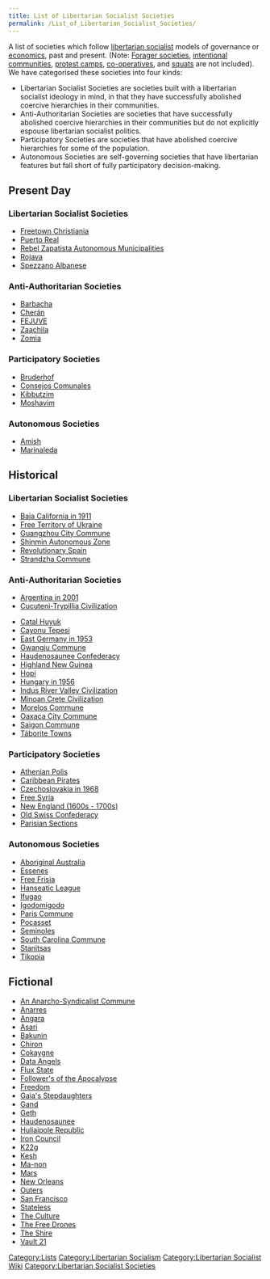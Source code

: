 ```yaml
---
title: List of Libertarian Socialist Societies
permalink: /List_of_Libertarian_Socialist_Societies/
---
```


A list of societies which follow [libertarian
socialist](Libertarian_Socialism.md "wikilink") models of governance or
[economics](economics.md "wikilink"), past and present. (Note: [Forager
societies](Forager_Society.md "wikilink"), [intentional
communities](List_of_Intentional_Communities.md "wikilink"), [protest
camps](List_of_Protest_Camps.md "wikilink"),
[co-operatives](List_of_Cooperatives.md "wikilink"), and
[squats](List_of_Squats.md "wikilink") are not included). We have
categorised these societies into four kinds:

- Libertarian Socialist Societies are societies built with a libertarian
  socialist ideology in mind, in that they have successfully abolished
  coercive hierarchies in their communities.
- Anti-Authoritarian Societies are societies that have successfully
  abolished coercive hierarchies in their communities but do not
  explicitly espouse libertarian socialist politics.
- Participatory Societies are societies that have abolished coercive
  hierarchies for some of the population.
- Autonomous Societies are self-governing societies that have
  libertarian features but fall short of fully participatory
  decision-making.

## Present Day

### Libertarian Socialist Societies

- [Freetown Christiania](Freetown_Christiania.md "wikilink")
- [Puerto Real](Puerto_Real.md "wikilink")
- [Rebel Zapatista Autonomous
  Municipalities](Rebel_Zapatista_Autonomous_Municipalities.md "wikilink")
- [Rojava](Rojava.md "wikilink")
- [Spezzano Albanese](Spezzano_Albanese.md "wikilink")

### Anti-Authoritarian Societies

- [Barbacha](Barbacha.md "wikilink")
- [Cherán](Cherán.md "wikilink")
- [FEJUVE](FEJUVE.md "wikilink")
- [Zaachila](Zaachila.md "wikilink")
- [Zomia](Zomia.md "wikilink")

### Participatory Societies

- [Bruderhof](Bruderhof.md "wikilink")
- [Consejos Comunales](Consejos_Comunales.md "wikilink")
- [Kibbutzim](Kibbutzim.md "wikilink")
- [Moshavim](Moshav.md "wikilink")

### Autonomous Societies

- [Amish](Amish.md "wikilink")
- [Marinaleda](Marinaleda.md "wikilink")

## Historical

### Libertarian Socialist Societies

- [Baja California in 1911](Magonista_Baja.md "wikilink")
- [Free Territory of Ukraine](Free_Territory_of_Ukraine.md "wikilink")
- [Guangzhou City Commune](Guangzhou_City_Commune.md "wikilink")
- [Shinmin Autonomous Zone](Shinmin_Autonomous_Zone.md "wikilink")
- [Revolutionary Spain](Revolutionary_Spain.md "wikilink")
- [Strandzha Commune](Strandzha_Commune.md "wikilink")

### Anti-Authoritarian Societies

- [Argentina in 2001](Argentinazo.md "wikilink")
- [Cucuteni-Trypillia
  Civilization](Cucuteni-Trypillia_Civilization.md "wikilink")

<!-- -->

- [Catal Huyuk](Catal_Huyuk.md "wikilink")
- [Cayonu Tepesi](Cayonu_Tepesi.md "wikilink")
- [East Germany in 1953](East_German_Uprising.md "wikilink")
- [Gwangju Commune](Gwangju_Uprising_(1980).md "wikilink")
- [Haudenosaunee Confederacy](Haudenosaunee_Confederacy.md "wikilink")
- [Highland New Guinea](Highland_New_Guinea.md "wikilink")
- [Hopi](Hopi.md "wikilink")
- [Hungary in 1956](Second_Hungarian_Revolution.md "wikilink")
- [Indus River Valley
  Civilization](Indus_River_Valley_Civilization.md "wikilink")
- [Minoan Crete Civilization](Minoan_Crete_Civilization.md "wikilink")
- [Morelos Commune](Morelos_Commune.md "wikilink")
- [Oaxaca City Commune](Oaxaca_City_Commune.md "wikilink")
- [Saigon Commune](Saigon_Commune.md "wikilink")
- [Táborite Towns](Táborite_Towns.md "wikilink")

### Participatory Societies

- [Athenian Polis](Athenian_Polis.md "wikilink")
- [Caribbean Pirates](Caribbean_Pirates.md "wikilink")
- [Czechoslovakia in 1968](Prague_Spring.md "wikilink")
- [Free Syria](Free_Syria.md "wikilink")
- [New England (1600s -
  1700s)](New_England_Townhall_Democracy.md "wikilink")
- [Old Swiss Confederacy](Old_Swiss_Confederacy.md "wikilink")
- [Parisian Sections](Parisian_Sections.md "wikilink")

### Autonomous Societies

- [Aboriginal Australia](Aboriginal_Australia.md "wikilink")
- [Essenes](Essenes.md "wikilink")
- [Free
  Frisia](Free_Frisia.md "wikilink")[](Free_Territory_of_Ukraine.md "wikilink")
- [Hanseatic League](Hanseatic_League.md "wikilink")
- [Ifugao](Ifugao.md "wikilink")
- [Igodomigodo](Igodomigodo.md "wikilink")
- [Paris Commune](Paris_Commune.md "wikilink")
- [Pocasset](Pocasset.md "wikilink")
- [Seminoles](Seminoles.md "wikilink")
- [South Carolina Commune](South_Carolina_Commune.md "wikilink")
- [Stanitsas](Stanitsas.md "wikilink")
- [Tikopia](Tikopia.md "wikilink")

## Fictional

- [An Anarcho-Syndicalist
  Commune](An_Anarcho-Syndicalist_Commune_(Monty_Python).md "wikilink")
- [Anarres](Anarres_(The_Dispossessed).md "wikilink")
- [Angara](Angara_(Mass_Effect).md "wikilink")
- [Asari](Asari_(Mass_Effect).md "wikilink")
- [Bakunin](Bakunin_(Hostile_Takeover).md "wikilink")
- [Chiron](Chiron_(Voyage_from_Yesteryear).md "wikilink")
- [Cokaygne](Cokaygne_(Europe).md "wikilink")
- [Data Angels](Data_Angels_(Sid_Meier’s_Alpha_Centauri).md "wikilink")
- [Flux State](Flux_State_(Shadowrun).md "wikilink")
- [Follower's of the
  Apocalypse](Follower's_of_the_Apocalypse_(Fallout).md "wikilink")
- [Freedom](Freedom_(S.T.A.L.K.E.R.).md "wikilink")
- [Gaia's
  Stepdaughters](Gaia's_Stepdaughters_(Sid_Meier’s_Alpha_Centauri).md "wikilink")
- [Gand](Gand_(...And_Then_There_Were_None).md "wikilink")
- [Geth](Geth_(Mass_Effect).md "wikilink")
- [Haudenosaunee](Haudenosaunee_(Years_of_Rice_and_Salt).md "wikilink")
- [Huliaipole Republic](Huliaipole_Republic.md "wikilink")
- [Iron Council](Iron_Council_(Iron_Council).md "wikilink")
- [K22g](K22g_(The_Great_Explosion).md "wikilink")
- [Kesh](Kesh_(Always_Coming_Home).md "wikilink")
- [Ma-non](Ma-non_(Xeroblade_Chronicles).md "wikilink")
- [Mars](Mars_(Mars_Trilogy).md "wikilink")
- [New Orleans](New_Orleans_(It_Could_Happen_Here).md "wikilink")
- [Outers](Outers_(The_Quiet_War).md "wikilink")
- [San Francisco](San_Francisco_(The_Fifth_Sacred_Thing).md "wikilink")
- [Stateless](Stateless_(Distress).md "wikilink")
- [The Culture](The_Culture_(Culture_Series).md "wikilink")
- [The Free
  Drones](The_Free_Drones_(Sid_Meier's_Alpha_Centauri).md "wikilink")
- [The Shire](The_Shire_(Lord_of_the_Rings).md "wikilink")
- [Vault 21](Vault_21_(Fallout:_New_Vegas).md "wikilink")

[Category:Lists](Category:Lists.md "wikilink") [Category:Libertarian
Socialism](Category:Libertarian_Socialism.md "wikilink")
[Category:Libertarian Socialist
Wiki](Category:Libertarian_Socialist_Wiki.md "wikilink")
[Category:Libertarian Socialist
Societies](Category:Libertarian_Socialist_Societies.md "wikilink")